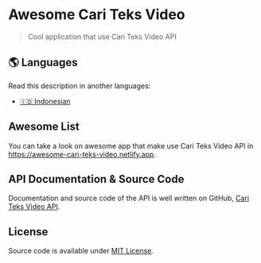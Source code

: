 # Awesome Cari Teks Video

> Cool application that use Cari Teks Video API

## 🌎 Languages

Read this description in another languages:

- [🇮🇩 Indonesian](./readme-id.md)

## Awesome List

You can take a look on awesome app that make use Cari Teks Video API in https://awesome-cari-teks-video.netlify.app.

## API Documentation & Source Code

Documentation and source code of the API is well written on GitHub, [Cari Teks Video API](https://github.com/jefrydco/cari-teks-video-api#api-documentation).

## License

Source code is available under [MIT License](./license.md).
